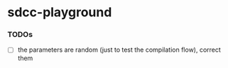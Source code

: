 sdcc-playground
===============
### TODOs
- [ ] the parameters are random (just to test the compilation flow), correct them
